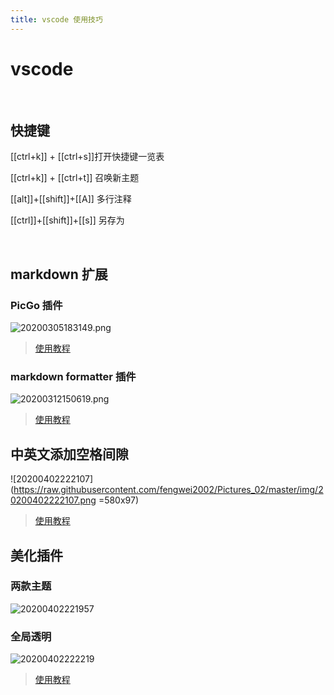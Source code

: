```yaml
---
title: vscode 使用技巧
---
```


# vscode

$$
\qquad
$$

## 快捷键

[[ctrl+k]] + [[ctrl+s]]打开快捷键一览表

[[ctrl+k]] + [[ctrl+t]] 召唤新主题

[[alt]]+[[shift]]+[[A]] 多行注释

[[ctrl]]+[[shift]]+[[s]] 另存为

$$
\qquad
$$
## markdown 扩展

### PicGo 插件

![20200305183149.png](https://raw.githubusercontent.com/fengwei2002/picgotest/master/img/20200305183149.png)
>[使用教程]()
### markdown formatter 插件

![20200312150619.png](https://raw.githubusercontent.com/fengwei2002/picgotest/master/img/20200312150619.png)
>[使用教程]()

## 中英文添加空格间隙

![20200402222107](https://raw.githubusercontent.com/fengwei2002/Pictures_02/master/img/20200402222107.png =580x97)
>[使用教程]()

## 美化插件

### 两款主题

![20200402221957](https://raw.githubusercontent.com/fengwei2002/Pictures_02/master/img/20200402221957.png)

### 全局透明

![20200402222219](https://raw.githubusercontent.com/fengwei2002/Pictures_02/master/img/20200402222219.png)
>[使用教程]()
